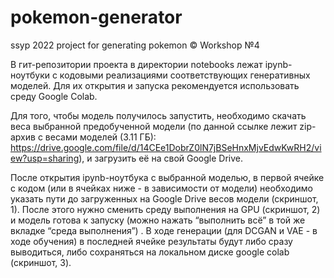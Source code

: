# pokemon-generator
ssyp 2022 project for generating pokemon
© Workshop №4

В гит-репозитории проекта в директории notebooks лежат ipynb-ноутбуки с кодовыми реализациями соответствующих генеративных моделей.
Для их открытия и запуска рекомендуется использовать среду Google Colab. 

Для того, чтобы модель получилось запустить, необходимо скачать веса выбранной предобученной модели (по данной ссылке лежит zip-архив с весами моделей (3.11 ГБ): 
https://drive.google.com/file/d/14CEe1DobrZ0lN7jBSeHnxMjvEdwKwRH2/view?usp=sharing), и загрузить её на свой Google Drive. 

После открытия ipynb-ноутбука с выбранной моделью, в первой ячейке с кодом (или в ячейках ниже - в зависимости от модели) необходимо указать пути до загруженных на Google Drive весов модели (скриншот, 1). После этого нужно сменить среду выполнения на GPU (скриншот, 2) и модель готова к запуску (можно нажать “выполнить всё” в той же вкладке “среда выполнения”) .
В ходе генерации (для DCGAN и VAE - в ходе обучения) в последней ячейке результаты будут либо сразу выводиться, либо сохраняться на локальном диске google colab (скриншот, 3).


